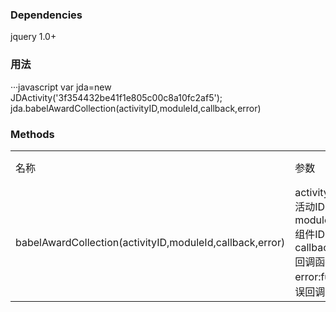 ### Dependencies

jquery 1.0+


### 用法
···javascript
var jda=new JDActivity('3f354432be41f1e805c00c8a10fc2af5');
jda.babelAwardCollection(activityID,moduleId,callback,error)
    
### Methods


<table>
<tr>
<td>名称</td><td>参数 </td><td>说明</td>
</tr>
<tr>
<td>babelAwardCollection(activityID,moduleId,callback,error)</td>
<td>
activityID:String 活动ID <br/>
moduleId:string 组件ID <br/>
callback:function 回调函数<br/>
error:function 错误回调函数</td>
<td>领取奖品接口 </td>
</tr>
</table>